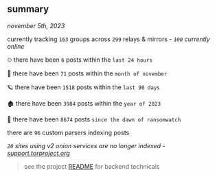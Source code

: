 
## summary
_november 5th, 2023_

currently tracking `163` groups across `299` relays & mirrors - _`100` currently online_

⏲ there have been `6` posts within the `last 24 hours`

🦈 there have been `71` posts within the `month of november`

🪐 there have been `1518` posts within the `last 90 days`

🏚 there have been `3984` posts within the `year of 2023`

🦕 there have been `8674` posts `since the dawn of ransomwatch`

there are `96` custom parsers indexing posts

_`20` sites using v2 onion services are no longer indexed - [support.torproject.org](https://support.torproject.org/onionservices/v2-deprecation/)_

> see the project [README](https://github.com/joshhighet/ransomwatch#ransomwatch--) for backend technicals
